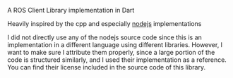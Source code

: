 A ROS Client Library implementation in Dart

Heavily inspired by the cpp and especially [nodejs](https://github.com/RethinkRobotics-opensource/rosnodejs) implementations


















I did not directly use any of the nodejs source code since this is an implementation in a different language using different libraries.
However, I want to make sure I attribute them properly, since a large portion of the code is structured similarly, and I used their
implementation as a reference. You can find their license included in the source code of this library.